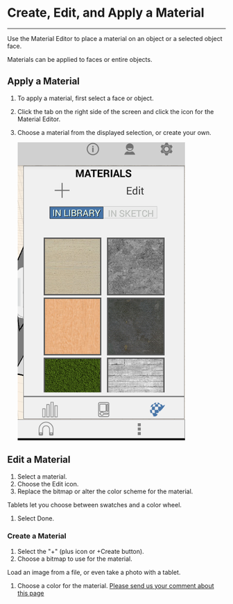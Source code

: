 # Create, Edit, and Apply a Material

----

Use the Material Editor to place a material on an object or a selected object face.

Materials can be applied to faces or entire objects.

## Apply a Material

1. To apply a material, first select a face or object.
2. Click the tab on the right side of the screen and click the icon for the Material Editor.
3. Choose a material from the displayed selection, or create your own. 
    
    ![](Images/GUID-87E0DFA7-1969-4E38-BB50-EF16CF166C8D-low.png)

## Edit a Material

1. Select a material.
2. Choose the Edit icon.
3. Replace the bitmap or alter the color scheme for the material.

Tablets let you choose between swatches and a color wheel.

1. Select Done.

### Create a Material

1. Select the "+" (plus icon or +Create button).
2. Choose a bitmap to use for the material.

Load an image from a file, or even take a photo with a tablet.

1. Choose a color for the material.
[Please send us your comment about this page](#)